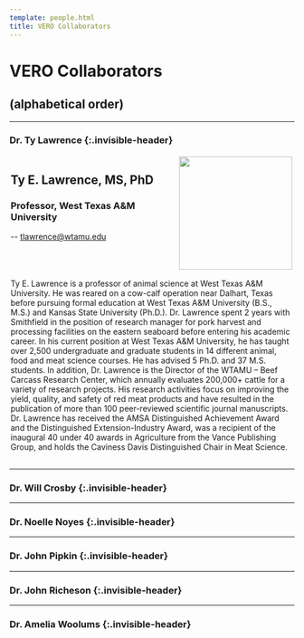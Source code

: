 ```yaml
---
template: people.html
title: VERO Collaborators
---
```

# <b>VERO Collaborators</b>
## (alphabetical order)
--------
### Dr. Ty Lawrence {:.invisible-header}
<div style="display: grid; grid-template-columns: 2fr 1fr; grid-template-rows: auto auto; gap: 2px; padding: 2px;">
  <div style="grid-column: 2; grid-row: 1 / span 2; text-align: center;">
    <img src="" alt=""  loading="lazy" width="200" style="margin-right: 2px;"/>
  </div>
  <div style="grid-column: 1; grid-row: 1;">
    <h2>Ty E. Lawrence, MS, PhD</h2>
    <h3>Professor, West Texas A&M University</h3>
    <p>-- <a href="mailto:tlawrence@wtamu.edu">tlawrence@wtamu.edu</a><br>
    </div>
  <div style="grid-column: 1 / span 2; grid-row: 3;">
    <p>Ty E. Lawrence is a professor of animal science at West Texas A&M University.  He was reared on a cow-calf operation near Dalhart, Texas before pursuing formal education at West Texas A&M University (B.S., M.S.) and Kansas State University (Ph.D.).  Dr. Lawrence spent 2 years with Smithfield in the position of research manager for pork harvest and processing facilities on the eastern seaboard before entering his academic career.  In his current position at West Texas A&M University, he has taught over 2,500 undergraduate and graduate students in 14 different animal, food and meat science courses.  He has advised 5 Ph.D. and 37 M.S. students.  In addition, Dr. Lawrence is the Director of the WTAMU – Beef Carcass Research Center, which annually evaluates 200,000+ cattle for a variety of research projects.  His research activities focus on improving the yield, quality, and safety of red meat products and have resulted in the publication of more than 100 peer-reviewed scientific journal manuscripts.  Dr. Lawrence has received the AMSA Distinguished Achievement Award and the Distinguished Extension-Industry Award, was a recipient of the inaugural 40 under 40 awards in Agriculture from the Vance Publishing Group, and holds the Caviness Davis Distinguished Chair in Meat Science.</p>
  </div>
</div>

--------
### Dr. Will Crosby {:.invisible-header}
--------
### Dr. Noelle Noyes {:.invisible-header}
--------
### Dr. John Pipkin {:.invisible-header}
--------
### Dr. John Richeson {:.invisible-header}
--------
### Dr. Amelia Woolums {:.invisible-header}

# 
